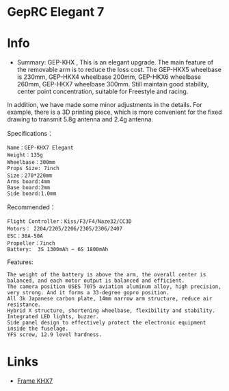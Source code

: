 # GepRC Elegant 7

# Info  
- Summary:
GEP-KHX , This is an elegant upgrade. The main feature of the removable arm is to reduce the loss cost. The GEP-HKX5 wheelbase is 230mm, GEP-HKX4 wheelbase 200mm, GEP-HKX6 wheelbase 260mm, GEP-HKX7 wheelbase 300mm. Still maintain good stability, center point concentration, suitable for Freestyle and racing.

In addition, we have made some minor adjustments in the details. For example, there is a 3D printing piece, which is more convenient for the fixed drawing to transmit 5.8g antenna and 2.4g antenna.

Specifications：

    Name：GEP-KHX7 Elegant
    Weight：135g
    Wheelbase：300mm
    Props Size: 7inch
    Size：270*220mm
    Arms board:4mm
    Base board:2mm
    Side board:1.0mm

Recommended：

    Flight Controller：Kiss/F3/F4/Naze32/CC3D
    Motors： 2204/2205/2206/2305/2306/2407
    ESC：30A-50A
    Propeller：7inch
    Battery:  3S 1300mAh ~ 6S 1800mAh

Features:

    The weight of the battery is above the arm, the overall center is balanced, and each motor output is balanced and efficient.
    The camera position USES 7075 aviation aluminum alloy, high precision, very strong. And it forms a 33-degree gopro position.
    All 3k Japanese carbon plate, 14mm narrow arm structure, reduce air resistance.
    Hybrid X structure, shortening wheelbase, flexibility and stability.
    Integrated LED lights, buzzer.
    Side panel design to effectively protect the electronic equipment inside the fuselage.
    YFS screw, 12.9 level hardness.

# Links
- [Frame KHX7](https://web.archive.org/web/20201130134418/https://geprc.com/product/gep-khx7-elegant-frame/)
